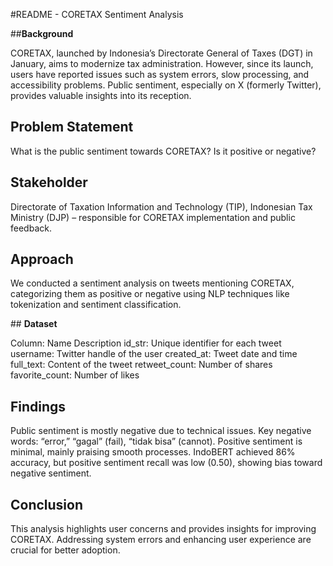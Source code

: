#README - CORETAX Sentiment Analysis

##**Background**

CORETAX, launched by Indonesia’s Directorate General of Taxes (DGT) in January, aims to modernize tax administration. However, since its launch, users have reported issues such as system errors, slow processing, and accessibility problems. Public sentiment, especially on X (formerly Twitter), provides valuable insights into its reception.

## **Problem Statement**

What is the public sentiment towards CORETAX? Is it positive or negative?

## **Stakeholder**

Directorate of Taxation Information and Technology (TIP), Indonesian Tax Ministry (DJP) – responsible for CORETAX implementation and public feedback.

## **Approach**

We conducted a sentiment analysis on tweets mentioning CORETAX, categorizing them as positive or negative using NLP techniques like tokenization and sentiment classification.

## **Dataset**

Column: Name	Description
id_str:	Unique identifier for each tweet
username:	Twitter handle of the user
created_at:	Tweet date and time
full_text:	Content of the tweet
retweet_count:	Number of shares
favorite_count:	Number of likes

## **Findings**

Public sentiment is mostly negative due to technical issues.
Key negative words: “error,” “gagal” (fail), “tidak bisa” (cannot).
Positive sentiment is minimal, mainly praising smooth processes.
IndoBERT achieved 86% accuracy, but positive sentiment recall was low (0.50), showing bias toward negative sentiment.

## **Conclusion**

This analysis highlights user concerns and provides insights for improving CORETAX. Addressing system errors and enhancing user experience are crucial for better adoption.
